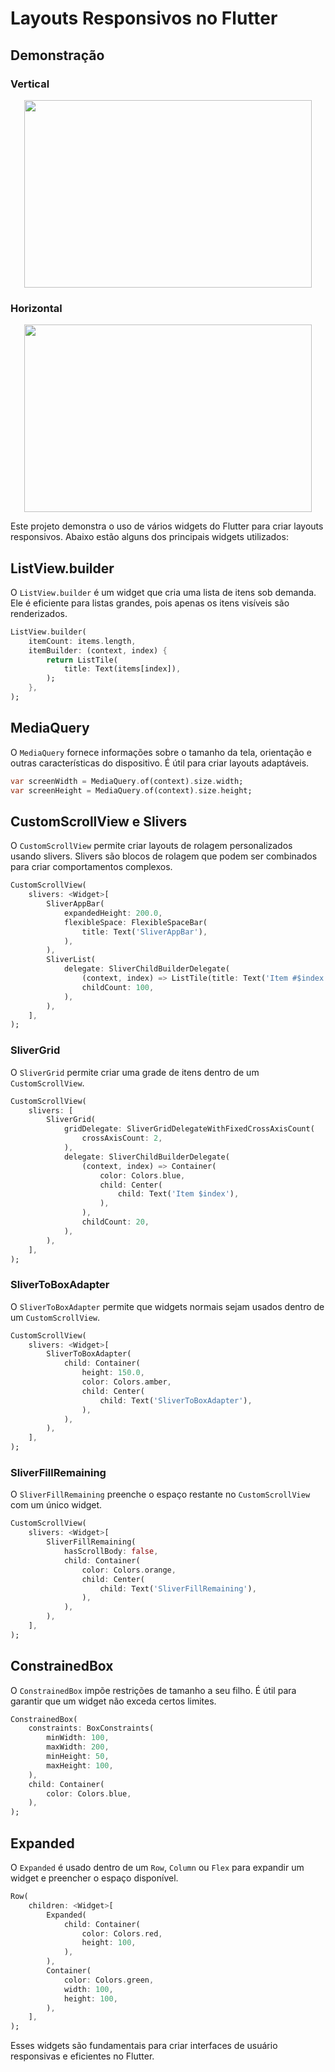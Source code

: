


# Layouts Responsivos no Flutter

## Demonstração
### Vertical
<p align="center">
  <img width="460" height="300" src="/assets/to_readme/vertical.gif">
</p>

### Horizontal
<p align="center">
  <img width="460" height="300" src="/assets/to_readme/horizontal.gif">
</p>



Este projeto demonstra o uso de vários widgets do Flutter para criar layouts responsivos. Abaixo estão alguns dos principais widgets utilizados:

## ListView.builder

O `ListView.builder` é um widget que cria uma lista de itens sob demanda. Ele é eficiente para listas grandes, pois apenas os itens visíveis são renderizados.

```dart
ListView.builder(
    itemCount: items.length,
    itemBuilder: (context, index) {
        return ListTile(
            title: Text(items[index]),
        );
    },
);
```

## MediaQuery

O `MediaQuery` fornece informações sobre o tamanho da tela, orientação e outras características do dispositivo. É útil para criar layouts adaptáveis.

```dart
var screenWidth = MediaQuery.of(context).size.width;
var screenHeight = MediaQuery.of(context).size.height;
```

## CustomScrollView e Slivers

O `CustomScrollView` permite criar layouts de rolagem personalizados usando slivers. Slivers são blocos de rolagem que podem ser combinados para criar comportamentos complexos.

```dart
CustomScrollView(
    slivers: <Widget>[
        SliverAppBar(
            expandedHeight: 200.0,
            flexibleSpace: FlexibleSpaceBar(
                title: Text('SliverAppBar'),
            ),
        ),
        SliverList(
            delegate: SliverChildBuilderDelegate(
                (context, index) => ListTile(title: Text('Item #$index')),
                childCount: 100,
            ),
        ),
    ],
);
```

### SliverGrid

O `SliverGrid` permite criar uma grade de itens dentro de um `CustomScrollView`.

```dart
CustomScrollView(
    slivers: [
        SliverGrid(
            gridDelegate: SliverGridDelegateWithFixedCrossAxisCount(
                crossAxisCount: 2,
            ),
            delegate: SliverChildBuilderDelegate(
                (context, index) => Container(
                    color: Colors.blue,
                    child: Center(
                        child: Text('Item $index'),
                    ),
                ),
                childCount: 20,
            ),
        ),
    ],
);
```

### SliverToBoxAdapter

O `SliverToBoxAdapter` permite que widgets normais sejam usados dentro de um `CustomScrollView`.

```dart
CustomScrollView(
    slivers: <Widget>[
        SliverToBoxAdapter(
            child: Container(
                height: 150.0,
                color: Colors.amber,
                child: Center(
                    child: Text('SliverToBoxAdapter'),
                ),
            ),
        ),
    ],
);
```

### SliverFillRemaining

O `SliverFillRemaining` preenche o espaço restante no `CustomScrollView` com um único widget.

```dart
CustomScrollView(
    slivers: <Widget>[
        SliverFillRemaining(
            hasScrollBody: false,
            child: Container(
                color: Colors.orange,
                child: Center(
                    child: Text('SliverFillRemaining'),
                ),
            ),
        ),
    ],
);
```

## ConstrainedBox

O `ConstrainedBox` impõe restrições de tamanho a seu filho. É útil para garantir que um widget não exceda certos limites.

```dart
ConstrainedBox(
    constraints: BoxConstraints(
        minWidth: 100,
        maxWidth: 200,
        minHeight: 50,
        maxHeight: 100,
    ),
    child: Container(
        color: Colors.blue,
    ),
);
```

## Expanded

O `Expanded` é usado dentro de um `Row`, `Column` ou `Flex` para expandir um widget e preencher o espaço disponível.

```dart
Row(
    children: <Widget>[
        Expanded(
            child: Container(
                color: Colors.red,
                height: 100,
            ),
        ),
        Container(
            color: Colors.green,
            width: 100,
            height: 100,
        ),
    ],
);
```

Esses widgets são fundamentais para criar interfaces de usuário responsivas e eficientes no Flutter.